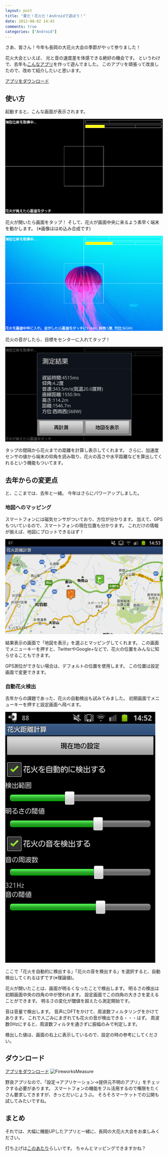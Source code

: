```yaml
---
layout: post
title: "夏だ！花火だ！Androidで遊ぼう！"
date: 2012-08-02 14:43
comments: true
categories: ["Android"]
---
```


さあ、皆さん！今年も長岡の大花火大会の季節がやって参りました！

花火大会といえば、
光と音の速度差を体感できる絶好の機会です。
というわけで、去年も[こんなアプリ](http://shogo82148.hatenablog.com/entry/20110802/1312274610)を作って遊んでました。
このアプリを頑張って改良したので、改めて紹介したいと思います。

[アプリをダウンロード](https://github.com/downloads/shogo82148/FireworksMeasure/FireworksMeasure.apk)

<!-- more -->

## 使い方

起動すると、こんな画面が表示されます。

![起動画面](/images/2012-08-02-fireworks1.png)

花火が開いたら画面をタップ！
そして、花火が画面中央に来るよう素早く端末を動かします。
(※画像ははめ込み合成です)

![花火をセンターに捉えたところ](/images/2012-08-02-fireworks2.png)

花火の音がしたら、目標をセンターに入れてタップ！

![結果](/images/2012-08-02-result.png)

タップの間隔から花火までの距離を計算し表示してくれます。
さらに、加速度センサの値から端末の仰角を読み取り、花火の高さや水平距離などを算出してくれるという機能もついてます。

## 去年からの変更点

と、ここまでは、去年と一緒。
今年はさらにパワーアップしました。

### 地図へのマッピング

スマートフォンには磁気センサがついており、方位が分かります。
加えて、GPSもついているので、スマートフォンの現在位置も分かります。
これだけの情報が揃えば、地図にプロットできるはず！

![地図へのマッピング](/images/2012-08-02-map.png)

結果表示の画面で「地図を表示」を選ぶとマッピングしてくれます。
この画面でメニューキーを押すと、TwitterやGoogle+などで、花火の位置をみんなに知らせることもできます。

GPS測位ができない場合は、デフォルトの位置を使用します。
この位置は設定画面で変更できます。

### 自動花火検出

去年からの課題であった、花火の自動検出も試みてみました。
初期画面でメニューキーを押すと設定画面へ飛べます。

![設定画面](/images/2012-08-02-settings.png)

ここで「花火を自動的に検出する」「花火の音を検出する」を選択すると、自動検出してくれるはずです(※理論値)。

花火が開いたことは、画面が明るくなったことで検出します。
明るさの検出は初期画面中央の四角の中が使われます。
設定画面でこの四角の大きさを変えることができます。
明るさの変化が閾値を超えたら測定開始です。

音は音量で検出します。
音声にDFTをかけて、周波数フィルタリングをかけてあります。
これで人ごみにまぎれても花火の音が検出できる・・・はず。
周波数0Hzにすると、周波数フィルタを通さずに振幅のみで判定します。

検出した値は、画面の右上に表示しているので、設定の時の参考にしてください。


## ダウンロード

[アプリをダウンロード](https://github.com/downloads/shogo82148/FireworksMeasure/FireworksMeasure.apk)
![FireworksMeasure](https://chart.googleapis.com/chart?cht=qr&chs=300x300&chl=https://github.com/downloads/shogo82148/FireworksMeasure/FireworksMeasure.apk)

野良アプリなので、「設定→アプリケーション→提供元不明のアプリ」をチェックする必要があります。
スマートフォンの機能をフル活用するので権限をたくさん要求してきますが、きっとだいじょうぶ。
そろそろマーケットでの公開も試してみたいですね。

## まとめ

それでは、大幅に機能UPしたアプリと一緒に、長岡の大花火大会をお楽しみください。

打ち上げは[このあたり](http://nagaokamatsuri.com/jmap.html)らしいです。
ちゃんとマッピングできますかね？
